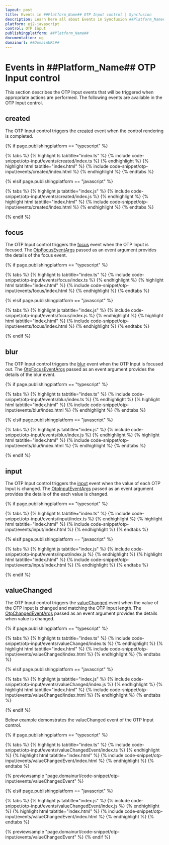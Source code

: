 ```yaml
---
layout: post
title: Events in ##Platform_Name## OTP Input control | Syncfusion
description: Learn here all about Events in Syncfusion ##Platform_Name## OTP Input control of Syncfusion Essential JS 2 and more.
platform: ej2-javascript
control: OTP Input 
publishingplatform: ##Platform_Name##
documentation: ug
domainurl: ##DomainURL##
---
```


# Events in ##Platform_Name## OTP Input control

This section describes the OTP Input events that will be triggered when appropriate actions are performed. The following events are available in the OTP Input control.

## created

The OTP Input control triggers the [created](../api/otp-input#created) event when the control rendering is completed.

{% if page.publishingplatform == "typescript" %}

{% tabs %}
{% highlight ts tabtitle="index.ts" %}
{% include code-snippet/otp-input/events/created/index.ts %}
{% endhighlight %}
{% highlight html tabtitle="index.html" %}
{% include code-snippet/otp-input/events/created/index.html %}
{% endhighlight %}
{% endtabs %}

{% elsif page.publishingplatform == "javascript" %}

{% tabs %}
{% highlight js tabtitle="index.js" %}
{% include code-snippet/otp-input/events/created/index.js %}
{% endhighlight %}
{% highlight html tabtitle="index.html" %}
{% include code-snippet/otp-input/events/created/index.html %}
{% endhighlight %}
{% endtabs %}

{% endif %}

## focus 

The OTP Input control triggers the [focus](../api/otp-input#focus) event when the OTP Input is focused. The [OtpFocusEventArgs](../api/otp-input/otpFocusEventArgs/) passed as an event argument provides the details of the focus event.

{% if page.publishingplatform == "typescript" %}

{% tabs %}
{% highlight ts tabtitle="index.ts" %}
{% include code-snippet/otp-input/events/focus/index.ts %}
{% endhighlight %}
{% highlight html tabtitle="index.html" %}
{% include code-snippet/otp-input/events/focus/index.html %}
{% endhighlight %}
{% endtabs %}

{% elsif page.publishingplatform == "javascript" %}

{% tabs %}
{% highlight js tabtitle="index.js" %}
{% include code-snippet/otp-input/events/focus/index.js %}
{% endhighlight %}
{% highlight html tabtitle="index.html" %}
{% include code-snippet/otp-input/events/focus/index.html %}
{% endhighlight %}
{% endtabs %}

{% endif %}

## blur

The OTP Input control triggers the [blur](../api/otp-input#blur) event when the OTP Input is focused out. The [OtpFocusEventArgs](../api/otp-input/otpFocusEventArgs/) passed as an event argument provides the details of the blur event.

{% if page.publishingplatform == "typescript" %}

{% tabs %}
{% highlight ts tabtitle="index.ts" %}
{% include code-snippet/otp-input/events/blur/index.ts %}
{% endhighlight %}
{% highlight html tabtitle="index.html" %}
{% include code-snippet/otp-input/events/blur/index.html %}
{% endhighlight %}
{% endtabs %}

{% elsif page.publishingplatform == "javascript" %}

{% tabs %}
{% highlight js tabtitle="index.js" %}
{% include code-snippet/otp-input/events/blur/index.js %}
{% endhighlight %}
{% highlight html tabtitle="index.html" %}
{% include code-snippet/otp-input/events/blur/index.html %}
{% endhighlight %}
{% endtabs %}

{% endif %}

## input

The OTP Input control triggers the [input](../api/otp-input#input) event when the value of each OTP Input is changed. The [OtpInputEventArgs](../api/otp-input/otpInputEventArgs/) passed as an event argument provides the details of the each value is changed.

{% if page.publishingplatform == "typescript" %}

{% tabs %}
{% highlight ts tabtitle="index.ts" %}
{% include code-snippet/otp-input/events/input/index.ts %}
{% endhighlight %}
{% highlight html tabtitle="index.html" %}
{% include code-snippet/otp-input/events/input/index.html %}
{% endhighlight %}
{% endtabs %}

{% elsif page.publishingplatform == "javascript" %}

{% tabs %}
{% highlight js tabtitle="index.js" %}
{% include code-snippet/otp-input/events/input/index.js %}
{% endhighlight %}
{% highlight html tabtitle="index.html" %}
{% include code-snippet/otp-input/events/input/index.html %}
{% endhighlight %}
{% endtabs %}

{% endif %}

## valueChanged

The OTP Input control triggers the [valueChanged](../api/otp-input#valuechanged) event when the value of the OTP Input is changed and matching the OTP Input length. The [OtpChangedEventArgs](../api/otp-input/otpChangedEventArgs/) passed as an event argument provides the details when value is changed.

{% if page.publishingplatform == "typescript" %}

{% tabs %}
{% highlight ts tabtitle="index.ts" %}
{% include code-snippet/otp-input/events/valueChanged/index.ts %}
{% endhighlight %}
{% highlight html tabtitle="index.html" %}
{% include code-snippet/otp-input/events/valueChanged/index.html %}
{% endhighlight %}
{% endtabs %}

{% elsif page.publishingplatform == "javascript" %}

{% tabs %}
{% highlight js tabtitle="index.js" %}
{% include code-snippet/otp-input/events/valueChanged/index.js %}
{% endhighlight %}
{% highlight html tabtitle="index.html" %}
{% include code-snippet/otp-input/events/valueChanged/index.html %}
{% endhighlight %}
{% endtabs %}

{% endif %}

Below example demonstrates the valueChanged event of the OTP Input control.

{% if page.publishingplatform == "typescript" %}

{% tabs %}
{% highlight ts tabtitle="index.ts" %}
{% include code-snippet/otp-input/events/valueChangedEvent/index.ts %}
{% endhighlight %}
{% highlight html tabtitle="index.html" %}
{% include code-snippet/otp-input/events/valueChangedEvent/index.html %}
{% endhighlight %}
{% endtabs %}

{% previewsample "page.domainurl/code-snippet/otp-input/events/valueChangedEvent" %}

{% elsif page.publishingplatform == "javascript" %}

{% tabs %}
{% highlight js tabtitle="index.js" %}
{% include code-snippet/otp-input/events/valueChangedEvent/index.js %}
{% endhighlight %}
{% highlight html tabtitle="index.html" %}
{% include code-snippet/otp-input/events/valueChangedEvent/index.html %}
{% endhighlight %}
{% endtabs %}

{% previewsample "page.domainurl/code-snippet/otp-input/events/valueChangedEvent" %}
{% endif %}

